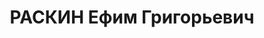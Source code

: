 ---
title: РАСКИН Ефим Григорьевич
description: "Род. в 1903, Область Войска Донского, г. Таганрог, обр.: среднее, член\
  \ ВКП(б). Проживал: г. Ростов-на-Дону. Секретарь Сталинского райкома ВКП(б). \n\
  \  Обв. по ст. 58-7, 8, 11. Приговор: ВК ВС СССР, 13.12.1937 – ВМН с конфискацией\
  \ имущества. Расстрелян 13.12.1937, г.Ростов-на-Дону"
---